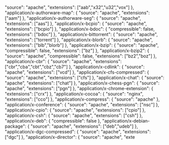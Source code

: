    "source": "apache",
    "extensions": ["aab","x32","u32","vox"]
  },
  "application/x-authorware-map": {
    "source": "apache",
    "extensions": ["aam"]
  },
  "application/x-authorware-seg": {
    "source": "apache",
    "extensions": ["aas"]
  },
  "application/x-bcpio": {
    "source": "apache",
    "extensions": ["bcpio"]
  },
  "application/x-bdoc": {
    "compressible": false,
    "extensions": ["bdoc"]
  },
  "application/x-bittorrent": {
    "source": "apache",
    "extensions": ["torrent"]
  },
  "application/x-blorb": {
    "source": "apache",
    "extensions": ["blb","blorb"]
  },
  "application/x-bzip": {
    "source": "apache",
    "compressible": false,
    "extensions": ["bz"]
  },
  "application/x-bzip2": {
    "source": "apache",
    "compressible": false,
    "extensions": ["bz2","boz"]
  },
  "application/x-cbr": {
    "source": "apache",
    "extensions": ["cbr","cba","cbt","cbz","cb7"]
  },
  "application/x-cdlink": {
    "source": "apache",
    "extensions": ["vcd"]
  },
  "application/x-cfs-compressed": {
    "source": "apache",
    "extensions": ["cfs"]
  },
  "application/x-chat": {
    "source": "apache",
    "extensions": ["chat"]
  },
  "application/x-chess-pgn": {
    "source": "apache",
    "extensions": ["pgn"]
  },
  "application/x-chrome-extension": {
    "extensions": ["crx"]
  },
  "application/x-cocoa": {
    "source": "nginx",
    "extensions": ["cco"]
  },
  "application/x-compress": {
    "source": "apache"
  },
  "application/x-conference": {
    "source": "apache",
    "extensions": ["nsc"]
  },
  "application/x-cpio": {
    "source": "apache",
    "extensions": ["cpio"]
  },
  "application/x-csh": {
    "source": "apache",
    "extensions": ["csh"]
  },
  "application/x-deb": {
    "compressible": false
  },
  "application/x-debian-package": {
    "source": "apache",
    "extensions": ["deb","udeb"]
  },
  "application/x-dgc-compressed": {
    "source": "apache",
    "extensions": ["dgc"]
  },
  "application/x-director": {
    "source": "apache",
    "exte